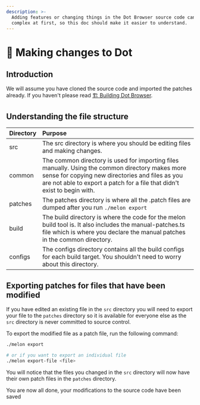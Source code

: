 ```yaml
---
description: >-
  Adding features or changing things in the Dot Browser source code can be quite
  complex at first, so this doc should make it easier to understand.
---
```


# 📝 Making changes to Dot

## Introduction

We will assume you have cloned the source code and imported the patches already. If you haven't please read [🏗 Building Dot Browser](cloning-dot/).

## Understanding the file structure

| Directory | Purpose |
| :--- | :--- |
| src | The src directory is where you should be editing files and making changes. |
| common | The common directory is used for importing files manually. Using the common directory makes more sense for copying new directories and files as you are not able to export a patch for a file that didn't exist to begin with.  |
| patches | The patches directory is where all the .patch files are dumped after you run `./melon export` |
| build | The build directory is where the code for the melon build tool is. It also includes the manual-patches.ts file which is where you declare the manual patches in the common directory. |
| configs | The configs directory contains all the build configs for each build target. You shouldn't need to worry about this directory. |

## Exporting patches for files that have been modified

If you have edited an existing file in the `src` directory you will need to export your file to the `patches` directory so it is available for everyone else as the `src` directory is never committed to source control.

To export the modified file as a patch file, run the following command:

```bash
./melon export

# or if you want to export an individual file
./melon export-file <file>
```

You will notice that the files you changed in the `src` directory will now have their own patch files in the `patches` directory. 

You are now all done, your modifications to the source code have been saved

